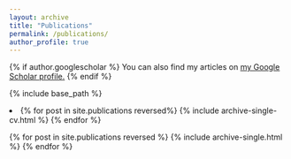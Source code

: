 ```yaml
---
layout: archive
title: "Publications"
permalink: /publications/
author_profile: true
---
```


{% if author.googlescholar %}
  You can also find my articles on <u><a href="{{author.googlescholar}}">my Google Scholar profile</a>.</u>
{% endif %}

{% include base_path %}

  <li>{% for post in site.publications reversed%}
    {% include archive-single-cv.html %}
  {% endfor %}</li>

{% for post in site.publications reversed %}
  {% include archive-single.html %}
{% endfor %}
